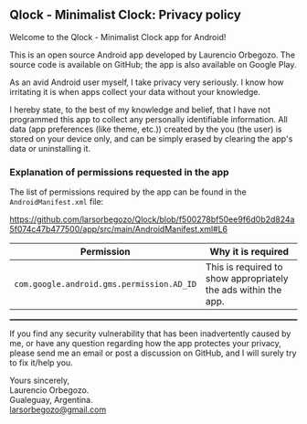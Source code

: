 ## Qlock - Minimalist Clock: Privacy policy

Welcome to the Qlock - Minimalist Clock app for Android!

This is an open source Android app developed by Laurencio Orbegozo. The source code is available on GitHub; the app is also available on Google Play.

As an avid Android user myself, I take privacy very seriously.
I know how irritating it is when apps collect your data without your knowledge.

I hereby state, to the best of my knowledge and belief, that I have not programmed this app to collect any personally identifiable information. All data (app preferences (like theme, etc.)) created by the you (the user) is stored on your device only, and can be simply erased by clearing the app's data or uninstalling it.

### Explanation of permissions requested in the app

The list of permissions required by the app can be found in the `AndroidManifest.xml` file:

https://github.com/larsorbegozo/Qlock/blob/f500278bf50ee9f6d0b2d824a5f074c47b477500/app/src/main/AndroidManifest.xml#L6
<br/>

| Permission | Why it is required |
| :---: | --- |
| `com.google.android.gms.permission.AD_ID` | This is required to show appropriately the ads within the app. |


 <hr style="border:1px solid gray">

If you find any security vulnerability that has been inadvertently caused by me, or have any question regarding how the app protectes your privacy, please send me an email or post a discussion on GitHub, and I will surely try to fix it/help you.

Yours sincerely,  
Laurencio Orbegozo.  
Gualeguay, Argentina.  
larsorbegozo@gmail.com

